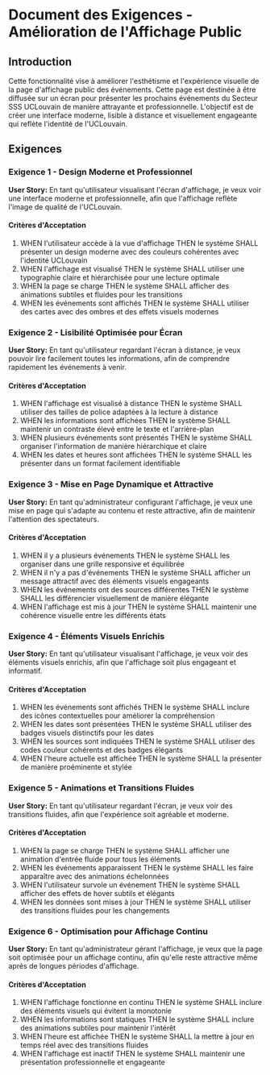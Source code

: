 # Document des Exigences - Amélioration de l'Affichage Public

## Introduction

Cette fonctionnalité vise à améliorer l'esthétisme et l'expérience visuelle de la page d'affichage public des événements. Cette page est destinée à être diffusée sur un écran pour présenter les prochains événements du Secteur SSS UCLouvain de manière attrayante et professionnelle. L'objectif est de créer une interface moderne, lisible à distance et visuellement engageante qui reflète l'identité de l'UCLouvain.

## Exigences

### Exigence 1 - Design Moderne et Professionnel

**User Story:** En tant qu'utilisateur visualisant l'écran d'affichage, je veux voir une interface moderne et professionnelle, afin que l'affichage reflète l'image de qualité de l'UCLouvain.

#### Critères d'Acceptation

1. WHEN l'utilisateur accède à la vue d'affichage THEN le système SHALL présenter un design moderne avec des couleurs cohérentes avec l'identité UCLouvain
2. WHEN l'affichage est visualisé THEN le système SHALL utiliser une typographie claire et hiérarchisée pour une lecture optimale
3. WHEN la page se charge THEN le système SHALL afficher des animations subtiles et fluides pour les transitions
4. WHEN les événements sont affichés THEN le système SHALL utiliser des cartes avec des ombres et des effets visuels modernes

### Exigence 2 - Lisibilité Optimisée pour Écran

**User Story:** En tant qu'utilisateur regardant l'écran à distance, je veux pouvoir lire facilement toutes les informations, afin de comprendre rapidement les événements à venir.

#### Critères d'Acceptation

1. WHEN l'affichage est visualisé à distance THEN le système SHALL utiliser des tailles de police adaptées à la lecture à distance
2. WHEN les informations sont affichées THEN le système SHALL maintenir un contraste élevé entre le texte et l'arrière-plan
3. WHEN plusieurs événements sont présentés THEN le système SHALL organiser l'information de manière hiérarchique et claire
4. WHEN les dates et heures sont affichées THEN le système SHALL les présenter dans un format facilement identifiable

### Exigence 3 - Mise en Page Dynamique et Attractive

**User Story:** En tant qu'administrateur configurant l'affichage, je veux une mise en page qui s'adapte au contenu et reste attractive, afin de maintenir l'attention des spectateurs.

#### Critères d'Acceptation

1. WHEN il y a plusieurs événements THEN le système SHALL les organiser dans une grille responsive et équilibrée
2. WHEN il n'y a pas d'événements THEN le système SHALL afficher un message attractif avec des éléments visuels engageants
3. WHEN les événements ont des sources différentes THEN le système SHALL les différencier visuellement de manière élégante
4. WHEN l'affichage est mis à jour THEN le système SHALL maintenir une cohérence visuelle entre les différents états

### Exigence 4 - Éléments Visuels Enrichis

**User Story:** En tant qu'utilisateur visualisant l'affichage, je veux voir des éléments visuels enrichis, afin que l'affichage soit plus engageant et informatif.

#### Critères d'Acceptation

1. WHEN les événements sont affichés THEN le système SHALL inclure des icônes contextuelles pour améliorer la compréhension
2. WHEN les dates sont présentées THEN le système SHALL utiliser des badges visuels distinctifs pour les dates
3. WHEN les sources sont indiquées THEN le système SHALL utiliser des codes couleur cohérents et des badges élégants
4. WHEN l'heure actuelle est affichée THEN le système SHALL la présenter de manière proéminente et stylée

### Exigence 5 - Animations et Transitions Fluides

**User Story:** En tant qu'utilisateur regardant l'écran, je veux voir des transitions fluides, afin que l'expérience soit agréable et moderne.

#### Critères d'Acceptation

1. WHEN la page se charge THEN le système SHALL afficher une animation d'entrée fluide pour tous les éléments
2. WHEN les événements apparaissent THEN le système SHALL les faire apparaître avec des animations échelonnées
3. WHEN l'utilisateur survole un événement THEN le système SHALL afficher des effets de hover subtils et élégants
4. WHEN les données sont mises à jour THEN le système SHALL utiliser des transitions fluides pour les changements

### Exigence 6 - Optimisation pour Affichage Continu

**User Story:** En tant qu'administrateur gérant l'affichage, je veux que la page soit optimisée pour un affichage continu, afin qu'elle reste attractive même après de longues périodes d'affichage.

#### Critères d'Acceptation

1. WHEN l'affichage fonctionne en continu THEN le système SHALL inclure des éléments visuels qui évitent la monotonie
2. WHEN les informations sont statiques THEN le système SHALL inclure des animations subtiles pour maintenir l'intérêt
3. WHEN l'heure est affichée THEN le système SHALL la mettre à jour en temps réel avec des transitions fluides
4. WHEN l'affichage est inactif THEN le système SHALL maintenir une présentation professionnelle et engageante